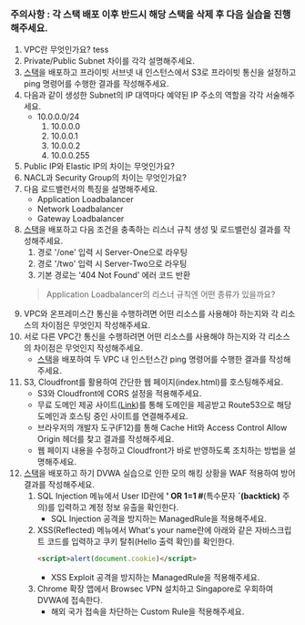### **주의사항** : 각 스택 배포 이후 반드시 해당 스택을 삭제 후 다음 실습을 진행해주세요.
1. VPC란 무엇인가요?
tess
2. Private/Public Subnet 차이를 각각 설명해주세요.
3. [스택](https://github.com/eljoelee/DevOps-Study/blob/main/AWS/Network_03.yaml)을 배포하고 프라이빗 서브넷 내 인스턴스에서 S3로 프라이빗 통신을 설정하고 ping 명령어를 수행한 결과를 작성해주세요.
4. 다음과 같이 생성한 Subnet의 IP 대역마다 예약된 IP 주소의 역할을 각각 서술해주세요.
    - 10.0.0.0/24
        1. 10.0.0.0
        2. 10.0.0.1
        3. 10.0.0.2
        4. 10.0.0.255
5. Public IP와 Elastic IP의 차이는 무엇인가요?
6. NACL과 Security Group의 차이는 무엇인가요?
7. 다음 로드밸런서의 특징을 설명해주세요.
    - Application Loadbalancer
    - Network Loadbalancer
    - Gateway Loadbalancer
8. [스택](https://github.com/eljoelee/DevOps-Study/blob/main/AWS/Network_08.yaml)을 배포하고 다음 조건을 충족하는 리스너 규칙 생성 및 로드밸런싱 결과를 작성해주세요.
    1. 경로 '/one' 입력 시 Server-One으로 라우팅
    2. 경로 '/two' 입력 시 Server-Two으로 라우팅
    3. 기본 경로는 '404 Not Found' 에러 코드 반환
    > Application Loadbalancer의 리스너 규칙엔 어떤 종류가 있을까요?
9. VPC와 온프레미스간 통신을 수행하려면 어떤 리소스를 사용해야 하는지와 각 리소스의 차이점은 무엇인지 작성해주세요.
10. 서로 다른 VPC간 통신을 수행하려면 어떤 리소스를 사용해야 하는지와 각 리소스의 차이점은 무엇인지 작성해주세요.
    - [스택](https://github.com/eljoelee/DevOps-Study/blob/main/AWS/Network_10.yaml)을 배포하여 두 VPC 내 인스턴스간 ping 명령어를 수행한 결과를 작성해주세요.
11. S3, Cloudfront를 활용하여 간단한 웹 페이지(index.html)를 호스팅해주세요.
    - S3와 Cloudfront에 CORS 설정을 적용해주세요.
    - 무료 도메인 제공 사이트([Link](https://iter.kr/%EB%AC%B4%EB%A3%8C-%EB%8F%84%EB%A9%94%EC%9D%B8-%ED%94%84%EB%A6%AC%EB%86%88/))를 통해 도메인을 제공받고 Route53으로 해당 도메인과 호스팅 중인 사이트를 연결해주세요.
    - 브라우저의 개발자 도구(F12)를 통해 Cache Hit와 Access Control Allow Origin 헤더를 찾고 결과를 작성해주세요.
    - 웹 페이지 내용을 수정하고 Cloudfront가 바로 반영하도록 조치하는 방법을 설명해주세요.
12. [스택](https://github.com/eljoelee/DevOps-Study/blob/main/AWS/Network_12.yaml)을 배포하고 하기 DVWA 실습으로 인한 모의 해킹 상황을 WAF 적용하여 방어 결과를 작성해주세요.
    1. SQL Injection 메뉴에서 User ID란에 **' OR 1=1 #**(특수문자 **`(backtick)** 주의)를 입력하고 계정 정보 유출을 확인한다.
        - SQL Injection 공격을 방지하는 ManagedRule을 적용해주세요.
    2. XSS(Reflected) 메뉴에서 What's your name란에 아래와 같은 자바스크립트 코드를 입력하고 쿠키 탈취(Hello 출력 확인)를 확인한다.
        ```html
        <script>alert(document.cookie)</script>
        ```
        - XSS Exploit 공격을 방지하는 ManagedRule을 적용해주세요.
    3. Chrome 확장 앱에서 Browsec VPN 설치하고 Singapore로 우회하여 DVWA에 접속한다.
        - 해외 국가 접속을 차단하는 Custom Rule을 적용해주세요.
